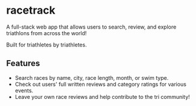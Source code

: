 # racetrack
A full-stack web app that allows users to search, review, and explore triathlons from across the world! 

Built for triathletes by triathletes.

## Features
- Search races by name, city, race length, month, or swim type.
- Check out users' full written reviews and category ratings for various events.
- Leave your own race reviews and help contribute to the tri community!